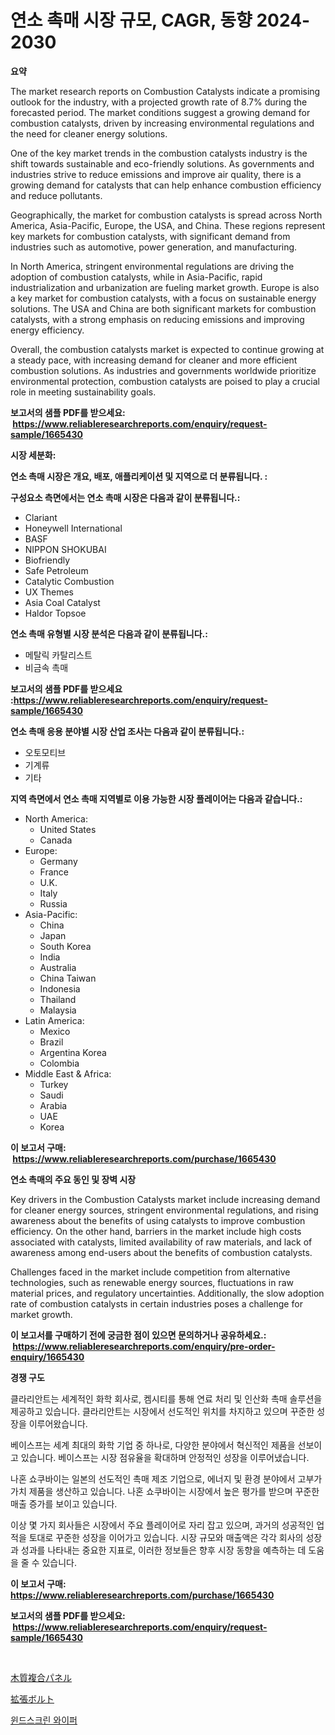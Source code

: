 <p><h1>연소 촉매 시장 규모, CAGR, 동향 2024-2030</h1></p><p><strong>요약</strong></p>
<p><p>The market research reports on Combustion Catalysts indicate a promising outlook for the industry, with a projected growth rate of 8.7% during the forecasted period. The market conditions suggest a growing demand for combustion catalysts, driven by increasing environmental regulations and the need for cleaner energy solutions. </p><p>One of the key market trends in the combustion catalysts industry is the shift towards sustainable and eco-friendly solutions. As governments and industries strive to reduce emissions and improve air quality, there is a growing demand for catalysts that can help enhance combustion efficiency and reduce pollutants. </p><p>Geographically, the market for combustion catalysts is spread across North America, Asia-Pacific, Europe, the USA, and China. These regions represent key markets for combustion catalysts, with significant demand from industries such as automotive, power generation, and manufacturing. </p><p>In North America, stringent environmental regulations are driving the adoption of combustion catalysts, while in Asia-Pacific, rapid industrialization and urbanization are fueling market growth. Europe is also a key market for combustion catalysts, with a focus on sustainable energy solutions. The USA and China are both significant markets for combustion catalysts, with a strong emphasis on reducing emissions and improving energy efficiency. </p><p>Overall, the combustion catalysts market is expected to continue growing at a steady pace, with increasing demand for cleaner and more efficient combustion solutions. As industries and governments worldwide prioritize environmental protection, combustion catalysts are poised to play a crucial role in meeting sustainability goals.</p></p>
<p><strong>보고서의 샘플 PDF를 받으세요: &nbsp;<a href="https://www.reliableresearchreports.com/enquiry/request-sample/1665430">https://www.reliableresearchreports.com/enquiry/request-sample/1665430</a></strong></p>
<p><strong>시장 세분화:</strong></p>
<p><strong> 연소 촉매 시장은 개요, 배포, 애플리케이션 및 지역으로 더 분류됩니다. :</strong></p>
<p><strong>구성요소 측면에서는 연소 촉매 시장은 다음과 같이 분류됩니다.:</strong></p>
<p><ul><li>Clariant</li><li>Honeywell International</li><li>BASF</li><li>NIPPON SHOKUBAI</li><li>Biofriendly</li><li>Safe Petroleum</li><li>Catalytic Combustion</li><li>UX Themes</li><li>Asia Coal Catalyst</li><li>Haldor Topsoe</li></ul></p>
<p><strong> 연소 촉매 유형별 시장 분석은 다음과 같이 분류됩니다.:</strong></p>
<p><ul><li>메탈릭 카탈리스트</li><li>비금속 촉매</li></ul></p>
<p><strong>보고서의 샘플 PDF를 받으세요 :<a href="https://www.reliableresearchreports.com/enquiry/request-sample/1665430">https://www.reliableresearchreports.com/enquiry/request-sample/1665430</a></strong></p>
<p><strong> 연소 촉매 응용 분야별 시장 산업 조사는 다음과 같이 분류됩니다.:</strong></p>
<p><ul><li>오토모티브</li><li>기계류</li><li>기타</li></ul></p>
<p><strong>지역 측면에서 연소 촉매 지역별로 이용 가능한 시장 플레이어는 다음과 같습니다.:</strong></p>
<p><ul>
    <li>
        North America:
        <ul>
            <li>United States</li>
            <li>Canada</li>
        </ul>
    </li>
    <li>
        Europe:
        <ul>
            <li>Germany</li>
            <li>France</li>
            <li>U.K.</li>
            <li>Italy</li>
            <li>Russia</li>
        </ul>
    </li>
    <li>
        Asia-Pacific:
        <ul>
            <li>China</li>
            <li>Japan</li>
            <li>South Korea</li>
            <li>India</li>
            <li>Australia</li>
            <li>China Taiwan</li>
            <li>Indonesia</li>
            <li>Thailand</li>
            <li>Malaysia</li>
        </ul>
    </li>
    <li>
        Latin America:
        <ul>
            <li>Mexico</li>
            <li>Brazil</li>
            <li>Argentina Korea</li>
            <li>Colombia</li>
        </ul>
    </li>
    <li>
        Middle East & Africa:
        <ul>
            <li>Turkey</li>
            <li>Saudi</li>
            <li>Arabia</li>
            <li>UAE</li>
            <li>Korea</li>
        </ul>
    </li>
    </ul></p>
<p><strong>이 보고서 구매: &nbsp;<a href="https://www.reliableresearchreports.com/purchase/1665430">https://www.reliableresearchreports.com/purchase/1665430</a></strong></p>
<p><strong>연소 촉매의 주요 동인 및 장벽 시장</strong></p>
<p><p>Key drivers in the Combustion Catalysts market include increasing demand for cleaner energy sources, stringent environmental regulations, and rising awareness about the benefits of using catalysts to improve combustion efficiency. On the other hand, barriers in the market include high costs associated with catalysts, limited availability of raw materials, and lack of awareness among end-users about the benefits of combustion catalysts.</p><p>Challenges faced in the market include competition from alternative technologies, such as renewable energy sources, fluctuations in raw material prices, and regulatory uncertainties. Additionally, the slow adoption rate of combustion catalysts in certain industries poses a challenge for market growth.</p></p>
<p><strong>이 보고서를 구매하기 전에 궁금한 점이 있으면 문의하거나 공유하세요.: &nbsp;<a href="https://www.reliableresearchreports.com/enquiry/pre-order-enquiry/1665430">https://www.reliableresearchreports.com/enquiry/pre-order-enquiry/1665430</a></strong></p>
<p><strong>경쟁 구도</strong></p>
<p><p>클라리안트는 세계적인 화학 회사로, 켐시티를 통해 연료 처리 및 인산화 촉매 솔루션을 제공하고 있습니다. 클라리안트는 시장에서 선도적인 위치를 차지하고 있으며 꾸준한 성장을 이루어왔습니다.</p><p>베이스프는 세계 최대의 화학 기업 중 하나로, 다양한 분야에서 혁신적인 제품을 선보이고 있습니다. 베이스프는 시장 점유율을 확대하며 안정적인 성장을 이루어냈습니다.</p><p>나혼 쇼쿠바이는 일본의 선도적인 촉매 제조 기업으로, 에너지 및 환경 분야에서 고부가가치 제품을 생산하고 있습니다. 나혼 쇼쿠바이는 시장에서 높은 평가를 받으며 꾸준한 매출 증가를 보이고 있습니다.</p><p>이상 몇 가지 회사들은 시장에서 주요 플레이어로 자리 잡고 있으며, 과거의 성공적인 업적을 토대로 꾸준한 성장을 이어가고 있습니다. 시장 규모와 매출액은 각각 회사의 성장과 성과를 나타내는 중요한 지표로, 이러한 정보들은 향후 시장 동향을 예측하는 데 도움을 줄 수 있습니다.</p></p>
<p><strong>이 보고서 구매: &nbsp; <a href="https://www.reliableresearchreports.com/purchase/1665430">https://www.reliableresearchreports.com/purchase/1665430</a></strong></p>
<p><strong>보고서의 샘플 PDF를 받으세요: &nbsp;<a href="https://www.reliableresearchreports.com/enquiry/request-sample/1665430">https://www.reliableresearchreports.com/enquiry/request-sample/1665430</a></strong><strong></strong></p>
<p>&nbsp;</p>
<p><p><a href="https://medium.com/@lucasrandall2020/%E6%9C%A8%E8%A3%BD%E8%A4%87%E5%90%88%E3%83%91%E3%83%8D%E3%83%AB%E5%B8%82%E5%A0%B4%E3%81%AE%E5%B1%95%E6%9C%9B-%E7%94%A3%E6%A5%AD%E6%A6%82%E8%A6%81%E3%81%A8%E4%BA%88%E6%B8%AC-2024%E5%B9%B4%E3%81%8B%E3%82%892031%E5%B9%B4-7609d5d06ab8">木質複合パネル</a></p><p><a href="https://medium.com/@spencerremin6/%E6%8B%A1%E5%BC%B5%E3%83%9C%E3%83%AB%E3%83%88%E5%B8%82%E5%A0%B4%E3%82%B7%E3%82%A7%E3%82%A2%E3%81%AE%E9%80%B2%E5%8C%96%E3%81%A8%E5%B8%82%E5%A0%B4%E6%88%90%E9%95%B7%E3%83%88%E3%83%AC%E3%83%B3%E3%83%89-2024%E5%B9%B4%E3%81%8B%E3%82%892031%E5%B9%B4%E3%81%BE%E3%81%A7-f9f16549954e">拡張ボルト</a></p><p><a href="https://medium.com/@carlosrtzkzhj/%EC%95%9E%EC%9C%A0%EB%A6%AC-%EC%99%80%EC%9D%B4%ED%8D%BC-%EC%8B%9C%EC%9E%A5-%EC%A2%85%EB%A5%98-%EC%9D%91%EC%9A%A9-%EB%B0%8F-%EC%A7%80%EB%A6%AC%EC%97%90-%EB%8C%80%ED%95%9C-%ED%8F%AC%EA%B4%84%EC%A0%81-%ED%8F%89%EA%B0%80-38944ea29171">윈드스크린 와이퍼</a></p></p>